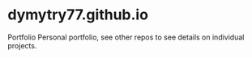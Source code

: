 # dymytry77.github.io
Portfolio
Personal portfolio, see other repos to see details on individual projects.
